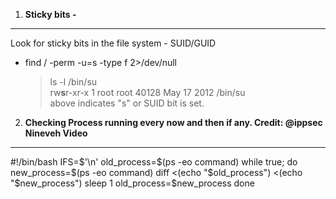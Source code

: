 1) **Sticky bits -**
------------------------
Look for sticky bits in the file system - SUID/GUID
   - find / -perm -u=s -type f 2>/dev/null <br />
     > ls -l /bin/su <br />
     > rw**s**r-xr-x 1 root root 40128 May 17  2012 /bin/su <br />
     > above indicates "s" or SUID bit is set.<br />


2) **Checking Process running every now and then if any. Credit: @ippsec Nineveh Video**
------------------------------------------------------------------------------------------------

#!/bin/bash
IFS=$'\n'
old_process=$(ps -eo command)
while true; do
	new_process=$(ps -eo command)
	diff <(echo "$old_process") <(echo "$new_process")
	sleep 1
	old_process=$new_process
done
